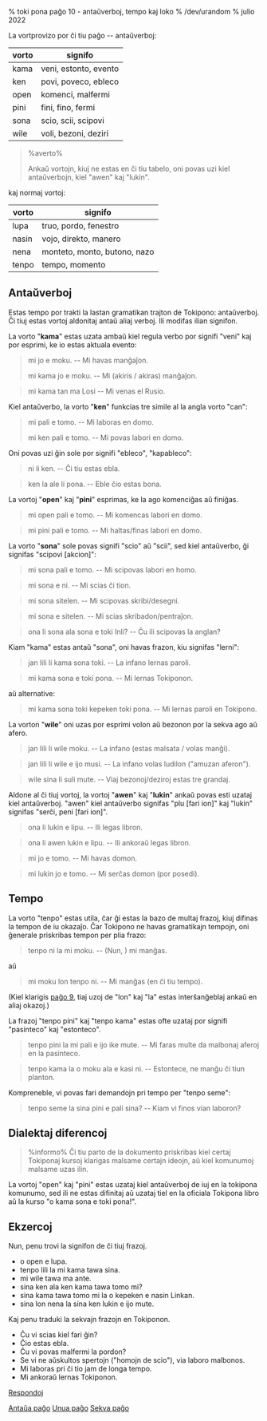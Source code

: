 % toki pona paĝo 10 - antaŭverboj, tempo kaj loko
% /dev/urandom
% julio 2022

La vortprovizo por ĉi tiu paĝo -- antaŭverboj:

| vorto | signifo                          |
|-------|----------------------------------|
| kama  | veni, estonto, evento            |
| ken   | povi, poveco, ebleco             |
| open  | komenci, malfermi                |
| pini  | fini, fino, fermi                |
| sona  | scio, scii, scipovi              |
| wile  | voli, bezoni, deziri             |

> %averto%
>
> Ankaŭ vortojn, kiuj ne estas en ĉi tiu tabelo, oni povas uzi kiel antaŭverbojn, 
> kiel "awen" kaj "lukin".
>

kaj normaj vortoj:

| vorto | signifo                          |
|-------|----------------------------------|
| lupa  | truo, pordo, fenestro            |
| nasin | vojo, direkto, manero            |
| nena  | monteto, monto, butono, nazo     |
| tenpo | tempo, momento                   |

## Antaŭverboj

Estas tempo por trakti la lastan gramatikan trajton de Tokipono: antaŭverboj. Ĉi tiuj estas
vortoj aldonitaj antaŭ aliaj verboj. Ili modifas ilian signifon.

La vorto "**kama**" estas uzata ambaŭ kiel regula verbo por signifi "veni" kaj por
esprimi, ke io estas aktuala evento:

> mi jo e moku. -- Mi havas manĝaĵon.
>
> mi kama jo e moku. -- Mi (akiris / akiras) manĝaĵon.

> mi kama tan ma Losi -- Mi venas el Rusio.

Kiel antaŭverbo, la vorto "**ken**" funkcias tre simile al la angla vorto "can":

> mi pali e tomo. -- Mi laboras en domo.
>
> mi ken pali e tomo. -- Mi povas labori en domo.

Oni povas uzi ĝin sole por signifi "ebleco", "kapableco":

> ni li ken. -- Ĉi tiu estas ebla.

> ken la ale li pona. -- Eble ĉio estas bona.

La vortoj "**open**" kaj "**pini**" esprimas, ke la ago komenciĝas aŭ
finiĝas.

> mi open pali e tomo. -- Mi komencas labori en domo.

> mi pini pali e tomo. -- Mi haltas/finas labori en domo.

La vorto "**sona**" sole povas signifi "scio" aŭ "scii", sed kiel
antaŭverbo, ĝi signifas "scipovi [akcion]":

> mi sona pali e tomo. -- Mi scipovas labori en homo.

> mi sona e ni. -- Mi scias ĉi tion.

> mi sona sitelen. -- Mi scipovas skribi/desegni.

> mi sona e sitelen. -- Mi scias skribadon/pentraĵon.

> ona li sona ala sona e toki Inli? -- Ĉu ili scipovas la anglan?

Kiam "kama" estas antaŭ "sona", oni havas frazon, kiu signifas "lerni":

> jan lili li kama sona toki. -- La infano lernas paroli.

> mi kama sona e toki pona. -- Mi lernas Tokiponon. 

aŭ alternative:

> mi kama sona toki kepeken toki pona. -- Mi lernas paroli en
> Tokipono.

La vorton "**wile**" oni uzas por esprimi volon aŭ bezonon por la sekva ago aŭ
afero.

> jan lili li wile moku. -- La infano (estas malsata / volas manĝi).

> jan lili li wile e ijo musi. -- La infano volas ludilon ("amuzan aferon").

> wile sina li suli mute. -- Viaj bezonoj/deziroj estas tre grandaj.

Aldone al ĉi tiuj vortoj, la vortoj "**awen**" kaj "**lukin**" ankaŭ povas esti
uzataj kiel antaŭverboj. "awen" kiel antaŭverbo signifas "plu [fari
ion]" kaj "lukin" signifas "serĉi, peni [fari ion]".

> ona li lukin e lipu. -- Ili legas libron.

> ona li awen lukin e lipu. -- Ili ankoraŭ legas libron.

> mi jo e tomo. -- Mi havas domon.

> mi lukin jo e tomo. -- Mi serĉas domon (por posedi).

## Tempo

La vorto "tenpo" estas utila, ĉar ĝi estas la bazo de multaj frazoj, kiuj difinas
la tempon de iu okazaĵo. Ĉar Tokipono ne havas gramatikajn tempojn, oni ĝenerale 
priskribas tempon per plia frazo:

> tenpo ni la mi moku. -- (Nun, ) mi manĝas.

aŭ 

> mi moku lon tenpo ni. -- Mi manĝas (en ĉi tiu tempo).

(Kiel klarigis [paĝo 9](9.html), tiaj uzoj de "lon" kaj "la" estas
interŝanĝeblaj ankaŭ en aliaj okazoj.)

La frazoj "tenpo pini" kaj "tenpo kama" estas ofte uzataj por signifi "pasinteco" kaj
"estonteco".

> tenpo pini la mi pali e ijo ike mute. -- Mi faras multe da malbonaj aferoj en la
> pasinteco.

> tenpo kama la o moku ala e kasi ni. -- Estontece, ne manĝu ĉi tiun planton.

Kompreneble, vi povas fari demandojn pri tempo per "tenpo seme":

> tenpo seme la sina pini e pali sina? -- Kiam vi finos vian laboron?

## Dialektaj diferencoj

> %informo%
> Ĉi tiu parto de la dokumento priskribas kiel certaj Tokiponaj kursoj klarigas
> malsame certajn ideojn, aŭ kiel komunumoj malsame uzas ilin.

La vortoj "open" kaj "pini" estas uzataj kiel antaŭverboj de iuj en la tokipona
komunumo, sed ili ne estas difinitaj aŭ uzataj tiel en la oficiala Tokipona
libro aŭ la kurso "o kama sona e toki pona!".

## Ekzercoj

Nun, penu trovi la signifon de ĉi tiuj frazoj.

* o open e lupa. 
* tenpo lili la mi kama tawa sina.
* mi wile tawa ma ante.
* sina ken ala ken kama tawa tomo mi?
* sina kama tawa tomo mi la o kepeken e nasin Linkan.
* sina lon nena la sina ken lukin e ijo mute.

Kaj penu traduki la sekvajn frazojn en Tokiponon.

* Ĉu vi scias kiel fari ĝin? 
* Ĉio estas ebla. 
* Ĉu vi povas malfermi la pordon?
* Se vi ne aŭskultos spertojn ("homojn de scio"), via laboro malbonos.
* Mi laboras pri ĉi tio jam de longa tempo.
* Mi ankoraŭ lernas Tokiponon.

[Respondoj](eo_answers.html#p10)

[Antaŭa paĝo](eo_9.html) [Unua paĝo](eo_index.html) [Sekva paĝo](eo_11.html)
